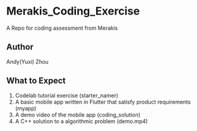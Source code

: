 # Merakis_Coding_Exercise
A Repo for coding assessment from Merakis

## Author
Andy(Yuxi) Zhou

## What to Expect
1. Codelab tutorial exercise (starter_namer)
2. A basic mobile app written in Flutter that satisfy product requirements (myapp)
3. A demo video of the mobile app (coding_solution)
4. A C++ solution to a algorithmic problem (demo.mp4)
